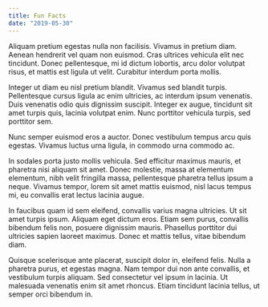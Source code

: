 ```yaml
---
title: Fun Facts
date: "2019-05-30"
---
```


Aliquam pretium egestas nulla non facilisis. Vivamus in pretium diam. Aenean hendrerit vel quam non euismod. Cras ultrices vehicula elit nec tincidunt. Donec pellentesque, mi id dictum lobortis, arcu dolor volutpat risus, et mattis est ligula ut velit. Curabitur interdum porta mollis.

Integer ut diam eu nisl pretium blandit. Vivamus sed blandit turpis. Pellentesque cursus ligula ac enim ultricies, ac interdum ipsum venenatis. Duis venenatis odio quis dignissim suscipit. Integer ex augue, tincidunt sit amet turpis quis, lacinia volutpat enim. Nunc porttitor vehicula turpis, sed porttitor sem.

Nunc semper euismod eros a auctor. Donec vestibulum tempus arcu quis egestas. Vivamus luctus urna ligula, in commodo urna commodo ac.

In sodales porta justo mollis vehicula. Sed efficitur maximus mauris, et pharetra nisi aliquam sit amet. Donec molestie, massa at elementum elementum, nibh velit fringilla massa, pellentesque pharetra tellus ipsum a neque. Vivamus tempor, lorem sit amet mattis euismod, nisl lacus tempus mi, eu convallis erat lectus lacinia augue.

In faucibus quam id sem eleifend, convallis varius magna ultricies. Ut sit amet turpis ipsum. Aliquam eget dictum eros. Etiam sem purus, convallis bibendum felis non, posuere dignissim mauris. Phasellus porttitor dui ultricies sapien laoreet maximus. Donec et mattis tellus, vitae bibendum diam.

Quisque scelerisque ante placerat, suscipit dolor in, eleifend felis. Nulla a pharetra purus, et egestas magna. Nam tempor dui non ante convallis, et vestibulum turpis aliquam. Sed consectetur vel ipsum in lacinia. Ut malesuada venenatis enim sit amet rhoncus. Etiam tincidunt lacinia tellus, ut semper orci bibendum in.
